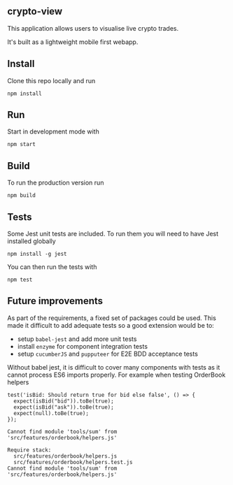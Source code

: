 ## crypto-view

This application allows users to visualise live crypto trades. 

It's built as a lightweight mobile first webapp. 


## Install
Clone this repo locally and run
```
npm install
```


## Run
Start in development mode with
```
npm start
```

## Build
To run the production version run 
```
npm build
```

## Tests
Some Jest unit tests are included. To run them you will need to have Jest installed globally
```
npm install -g jest
```

You can then run the tests with
```
npm test
```

## Future improvements
As part of the requirements, a fixed set of packages could be used. This made it difficult to add adequate tests so a good extension would be to:
* setup `babel-jest` and add more unit tests
* install `enzyme` for component integration tests
* setup `cucumberJS` and `pupputeer` for E2E BDD acceptance tests

Without babel jest, it is difficult to cover many components with tests as it cannot process ES6 imports properly. For example when testing OrderBook helpers
```
test('isBid: Should return true for bid else false', () => {
  expect(isBid("bid")).toBe(true);
  expect(isBid("ask")).toBe(true);
  expect(null).toBe(true);
});

Cannot find module 'tools/sum' from 'src/features/orderbook/helpers.js'

Require stack:
  src/features/orderbook/helpers.js
  src/features/orderbook/helpers.test.js
Cannot find module 'tools/sum' from 'src/features/orderbook/helpers.js'
```